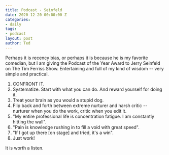 ```yaml
---
title: Podcast - Seinfeld
date: 2020-12-20 00:00:00 Z
categories:
- daily
tags:
- podcast
layout: post
author: Ted
---
```


Perhaps it is recency bias, or perhaps it is because he is my favorite comedian, but I am giving the Podcast of the Year Award to Jerry Seinfeld on The Tim Ferriss Show. Entertaining and full of my kind of wisdom -- very simple and practical.

1. CONFRONT IT.
1. Systematize. Start with what you can do. And reward yourself for doing it.
1. Treat your brain as you would a stupid dog.
1. Flip back and forth between extreme nurturer and harsh critic -- nurturer when you do the work, critic when you edit it.
1. "My entire professional life is concentration fatigue. I am constantly hitting the wall".
1. "Pain is knowledge rushing in to fill a void with great speed".
1. "If I got up there [on stage] and tried, it's a win".
1. Just work!

It is worth a listen. 
